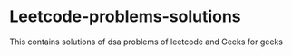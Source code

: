 # Leetcode-problems-solutions
This contains solutions of dsa problems of leetcode and Geeks for geeks
